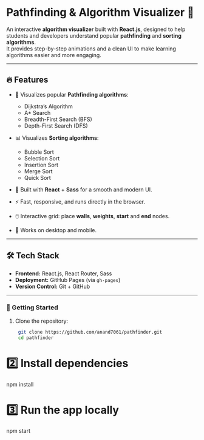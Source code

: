 # Pathfinding & Algorithm Visualizer 🚀

An interactive **algorithm visualizer** built with **React.js**, designed to help students and developers understand popular **pathfinding** and **sorting algorithms**.  
It provides step-by-step animations and a clean UI to make learning algorithms easier and more engaging.

---

## 🔥 Features

- 🧭 Visualizes popular **Pathfinding algorithms**:
  - Dijkstra’s Algorithm
  - A* Search
  - Breadth-First Search (BFS)
  - Depth-First Search (DFS)

- 📊 Visualizes **Sorting algorithms**:
  - Bubble Sort
  - Selection Sort
  - Insertion Sort
  - Merge Sort
  - Quick Sort

- 🎨 Built with **React** + **Sass** for a smooth and modern UI.
- ⚡ Fast, responsive, and runs directly in the browser.
- 🖱️ Interactive grid: place **walls**, **weights**, **start** and **end** nodes.
- 📱 Works on desktop and mobile.

---

## 🛠️ Tech Stack

- **Frontend:** React.js, React Router, Sass  
- **Deployment:** GitHub Pages (via `gh-pages`)  
- **Version Control:** Git + GitHub  

---

### 🚀 Getting Started


1. Clone the repository:

   ```bash
    git clone https://github.com/anand7061/pathfinder.git
    cd pathfinder
   ```


# 2️⃣ Install dependencies
npm install

# 3️⃣ Run the app locally
npm start
